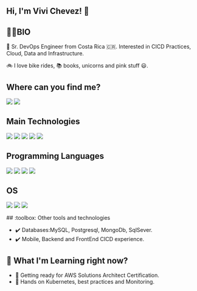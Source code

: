 ## Hi, I'm Vivi Chevez! :unicorn:

## :woman_technologist:BIO 
 :rocket: Sr. DevOps Engineer from Costa Rica :costa_rica:.  Interested in CICD Practices, Cloud, Data and Infrastructure. 
 
 :bike: I love bike rides, :books: books, unicorns and pink stuff :smiley:. 

<h2>Where can you find me?</h2>
<a href=https://www.linkedin.com/in/vymcro03/> <img src="https://img.shields.io/badge/Linkedin-0A66C2?style=for-the-badge&logo=linkedin&logoColor=white"></a>
<a href=https://twitter.com/Vym9431/> <img src="https://img.shields.io/badge/Twitter-1DA1F2?style=for-the-badge&logo=twitter&logoColor=white"></a>

<h2>Main Technologies</h2>
<p>
  <img src="https://img.shields.io/badge/Terraform-black?style=for-the-badge&logo=terraform&logoColor=7B42BC">
  <img src="https://img.shields.io/badge/Ansible-red?style=for-the-badge&logo=ansible&logoColor=white">
  <img src="https://img.shields.io/badge/aws-FF9900?style=for-the-badge&logo=amazon-aws&logoColor=white">
  <img src="https://img.shields.io/badge/Docker-2496ED?style=for-the-badge&logo=docker&logoColor=white">
 <img src="https://img.shields.io/badge/Azure-0078D7?style=for-the-badge&logo=azure-devops&logoColor=white">
</p>

<h2> Programming Languages </h2>
<p>
  <img src="https://img.shields.io/badge/Python-white?style=for-the-badge&logo=python&logoColor=#3776AB">
  <img src="https://img.shields.io/badge/Groovy-4298B8?style=for-the-badge&logo=apachegroovy&logoColor=white">
  <img src="https://img.shields.io/badge/Java-red?style=for-the-badge&logo=java&logoColor=white">
   <img src="https://img.shields.io/badge/Bash-4EAA25?style=for-the-badge&logo=gnubash&logoColor=white">
 </p>
 <h2> OS </h2>
 <p>
  <img src="https://img.shields.io/badge/macOs-000000?style=for-the-badge&logo=macos&logoColor=#3776AB">
  <img src="https://img.shields.io/badge/Linux-CC624?style=for-the-badge&logo=linux&logoColor=white">
  <img src="https://img.shields.io/badge/Windows-blue?style=for-the-badge&logo=windows&logoColor=white">
 </p>
  ## :toolbox: Other tools and technologies 
 
 - :heavy_check_mark: Databases:MySQL, Postgresql, MongoDb, SqlSever. 
 - :heavy_check_mark: Mobile, Backend and FrontEnd CICD experience. 

## :book: What I'm Learning right now? 

 - :radio_button: Getting ready for AWS Solutions Architect Certification. 
 - :radio_button: Hands on Kubernetes, best practices and Monitoring.
 
